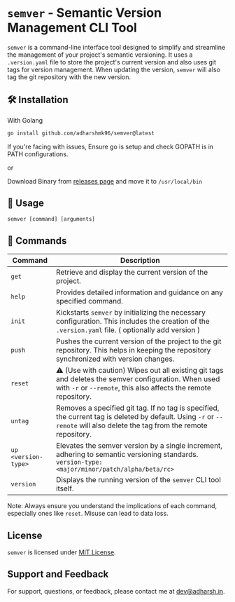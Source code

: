 # `semver` - Semantic Version Management CLI Tool

`semver` is a command-line interface tool designed to simplify and streamline the management of your project's semantic versioning. It uses a `.version.yaml` file to store the project's current version and also uses git tags for version management. When updating the version, `semver` will also tag the git repository with the new version.

## 🛠 Installation

With Golang

```bash
go install github.com/adharshmk96/semver@latest
```

If you're facing with issues, Ensure go is setup and check GOPATH is in PATH configurations.

or

Download Binary from [releases page](https://github.com/adharshmk96/semver/releases) and move it to `/usr/local/bin`

## 🚀 Usage

```
semver [command] [arguments]
```

## 📝 Commands

| Command             | Description                                                                                                                                                               |
| ------------------- | ------------------------------------------------------------------------------------------------------------------------------------------------------------------------- |
| `get`               | Retrieve and display the current version of the project.                                                                                                                  |
| `help`              | Provides detailed information and guidance on any specified command.                                                                                                      |
| `init`              | Kickstarts `semver` by initializing the necessary configuration. This includes the creation of the `.version.yaml` file. ( optionally add version )                       |
| `push`              | Pushes the current version of the project to the git repository. This helps in keeping the repository synchronized with version changes.                                  |
| `reset`             | ⚠️ (Use with caution) Wipes out all existing git tags and deletes the semver configuration. When used with `-r` or `--remote`, this also affects the remote repository.    |
| `untag`             | Removes a specified git tag. If no tag is specified, the current tag is deleted by default. Using `-r` or `--remote` will also delete the tag from the remote repository. |
| `up <version-type>` | Elevates the semver version by a single increment, adhering to semantic versioning standards. `version-type: <major/minor/patch/alpha/beta/rc>`                           |
| `version`           | Displays the running version of the `semver` CLI tool itself.                                                                                                             |

Note: Always ensure you understand the implications of each command, especially ones like `reset`. Misuse can lead to data loss.

## License

`semver` is licensed under [MIT License](#).

## Support and Feedback

For support, questions, or feedback, please contact me at [dev@adharsh.in](mailto:dev@adharsh.in).